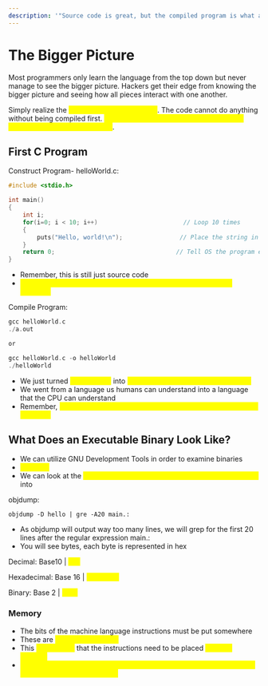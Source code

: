 ```yaml
---
description: '"Source code is great, but the compiled program is what actually runs..."'
---
```


# The Bigger Picture

Most programmers only learn the language from the top down but never manage to see the bigger picture. Hackers get their edge from knowing the bigger picture and seeing how all pieces interact with one another.

Simply realize the <mark style="color:yellow;">C code MUST be compiled</mark>. The code cannot do anything without being compiled first. <mark style="color:yellow;">It needs to be compiled into an executable binary file before it can execute</mark>.&#x20;

## First C Program

Construct Program- helloWorld.c:

```c
#include <stdio.h>

int main()
{
    int i;
    for(i=0; i < 10; i++)                        // Loop 10 times
    {
        puts("Hello, world!\n");                // Place the string in the output
    }
    return 0;                                  // Tell OS the program exited without errors
}
```

* Remember, this is still just source code
* <mark style="color:yellow;">It needs to be compiled into a binary executable before it can be executed</mark>

Compile Program:

```c
gcc helloWorld.c
./a.out

or 

gcc helloWorld.c -o helloWorld
./helloWorld
```

* We just turned <mark style="color:yellow;">source code</mark> into <mark style="color:yellow;">machine code using the gcc compiler</mark>
* We went from a language us humans can understand into a language that the CPU can understand
* Remember, <mark style="color:yellow;">every CPU architecture (x86 or x64) has a different machine language</mark>

## What Does an Executable Binary Look Like?

* We can utilize GNU Development Tools in order to examine binaries
* <mark style="color:yellow;">objdump</mark>
* We can look at the <mark style="color:yellow;">machine code that the main() function was translated</mark> into

objdump:

```
objdump -D hello | gre -A20 main.:
```

* As objdump will output way too many lines, we will grep for the first 20 lines after the regular expression main.:
* You will see bytes, each byte is represented in hex

Decimal: Base10 | <mark style="color:yellow;">0-9</mark>

Hexadecimal: Base 16 | <mark style="color:yellow;">0-9 & A-F</mark>

Binary: Base 2 | <mark style="color:yellow;">0 & 1</mark>

### Memory

* The bits of the machine language instructions must be put somewhere
* These are <mark style="color:yellow;">memory addresses</mark>
* This <mark style="color:yellow;">somewhere</mark> that the instructions need to be placed <mark style="color:yellow;">is called memory</mark>
* <mark style="color:yellow;">Memory is simply a collection of bytes of temporary storage space that are numbered with addresses</mark>
